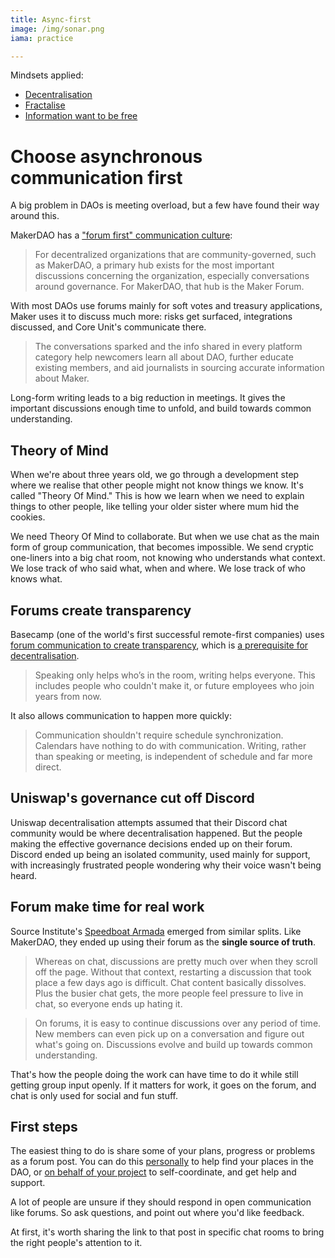 ```yaml
---
title: Async-first
image: /img/sonar.png
iama: practice

---
```



Mindsets applied: 
- [Decentralisation](/mindsets/decentralisation/)
- [Fractalise](/mindsets/fractal/)
- [Information want to be free](/mindsets/information-wants-to-be-free/)

# Choose asynchronous communication first

A big problem in DAOs is meeting overload, but a few have found their way around this.

MakerDAO has a ["forum first" communication culture](https://blog.makerdao.com/why-the-makerdao-forum-is-the-heart-of-the-maker-community/):

> For decentralized organizations that are community-governed, such as MakerDAO, a primary hub exists for the most important discussions concerning the organization, especially conversations around governance. For MakerDAO, that hub is the Maker Forum. 

With most DAOs use forums mainly for soft votes and treasury applications, Maker uses it to discuss much more: risks get surfaced, integrations discussed, and Core Unit's communicate there.

> The conversations sparked and the info shared in every platform category help newcomers learn all about DAO, further educate existing members, and aid journalists in sourcing accurate information about Maker. 

Long-form writing leads to a big reduction in meetings.  It gives the important discussions enough time to unfold, and build towards common understanding.

## Theory of Mind
When we're about three years old, we go through a development step where we realise that other people might not know things we know.  It's called "Theory Of Mind."  This is how we learn when we need to explain things to other people, like telling your older sister where mum hid the cookies.

We need Theory Of Mind to collaborate. But when we use chat as the main form of group communication, that becomes impossible.  We send cryptic one-liners into a big chat room, not knowing who understands what context.  We lose track of who said what, when and where. We lose track of who knows what. 

## Forums create transparency

Basecamp (one of the world's first successful remote-first companies) uses [forum communication to create transparency](https://basecamp.com/guides/how-we-communicate), which is [a prerequisite for decentralisation](/mindsets/information-wants-to-be-free/).

> Speaking only helps who’s in the room, writing helps everyone. This includes people who couldn't make it, or future employees who join years from now.

It also allows communication to happen more quickly:

> Communication shouldn't require schedule synchronization. Calendars have nothing to do with communication. Writing, rather than speaking or meeting, is independent of schedule and far more direct.

## Uniswap's governance cut off Discord

Uniswap decentralisation attempts assumed that their Discord chat community would be where decentralisation happened.  But the people making the effective governance decisions ended up on their forum.  Discord ended up being an isolated community, used mainly for support, with increasingly frustrated people wondering why their voice wasn't being heard.


## Forum make time for real work
Source Institute's [Speedboat Armada](https://source.institute/collaboration/decentralised-agile/#communication) emerged from similar splits.  Like MakerDAO, they ended up using their forum as the **single source of truth**. 

> Whereas on chat, discussions are pretty much over when they scroll off the page. Without that context, restarting a discussion that took place a few days ago is difficult. Chat content basically dissolves. Plus the busier chat gets, the more people feel pressure to live in chat, so everyone ends up hating it.

> On forums, it is easy to continue discussions over any period of time. New members can even pick up on a conversation and figure out what's going on. Discussions evolve and build up towards common understanding.

That's how the people doing the work can have time to do it while still getting group input openly. If it matters for work, it goes on the forum, and chat is only used for social and fun stuff.

## First steps

The easiest thing to do is share some of your plans, progress or problems as a forum post. You can do this [personally](/practices/check-ins) to help find your places in the DAO, or [on behalf of your project](/practices/small-squads/)  to self-coordinate, and get help and support.

A lot of people are unsure if they should respond in open communication like forums.  So ask questions, and point out where you'd like feedback.  

At first, it's worth sharing the link to that post in specific chat rooms to bring the right people's attention to it.

